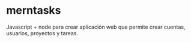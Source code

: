 # merntasks
Javascript + node para crear aplicación web que permite crear cuentas, usuarios, proyectos y tareas.
